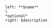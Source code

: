 ```columns {left: {width: 180, align: "right"}, border: true}
left: **$name**
\
*optional*
right: $description
```
